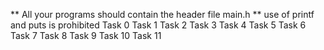 ** All your programs should contain the header file main.h
** use of printf and puts is prohibited
Task 0
Task 1
Task 2
Task 3
Task 4
Task 5
Task 6
Task 7
Task 8
Task 9
Task 10
Task 11
